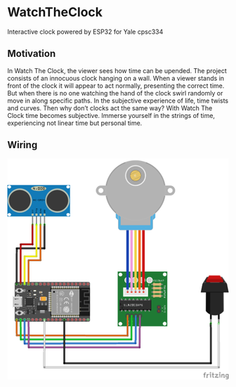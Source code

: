 # WatchTheClock
Interactive clock powered by ESP32 for Yale cpsc334

## Motivation

In Watch The Clock, the viewer sees how time can be upended. The project consists of an innocuous clock hanging on a wall. When a viewer stands in front of the clock it will appear to act normally, presenting the correct time. But when there is no one watching the hand of the clock swirl randomly or move in along specific paths. In the subjective experience of life, time twists and curves. Then why don’t clocks act the same way? With Watch The Clock time becomes subjective. Immerse yourself in the strings of time, experiencing not linear time but personal time.

## Wiring

![alt text](https://raw.githubusercontent.com/lburger98/WatchTheClock/master/WatchTheClock_wiring_bb.png)
